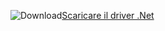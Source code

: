 ![Download](../ssdt/media/download.png)[Scaricare il driver .Net](http://www.microsoft.com/net/download/)